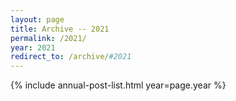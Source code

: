```yaml
---
layout: page
title: Archive -- 2021
permalink: /2021/
year: 2021
redirect_to: /archive/#2021
---
```


{% include annual-post-list.html year=page.year %}
